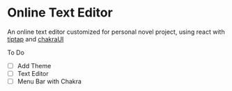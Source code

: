 # Online Text Editor

An online text editor customized for personal novel project, using react with [tiptap](https://tiptap.dev/) and [chakraUI](https://chakra-ui.com/)

To Do
- [ ] Add Theme
- [ ] Text Editor 
- [ ] Menu Bar with Chakra
